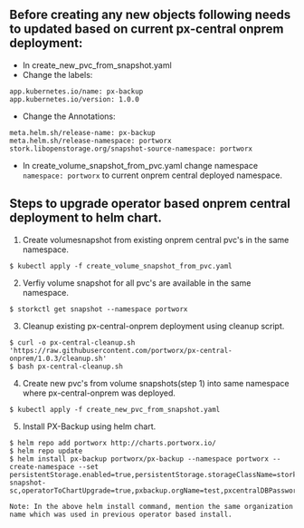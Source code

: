 ## Before creating any new objects following needs to updated based on current px-central onprem deployment:

- In create_new_pvc_from_snapshot.yaml
- Change the labels:
```
app.kubernetes.io/name: px-backup
app.kubernetes.io/version: 1.0.0
```
- Change the Annotations:
```
meta.helm.sh/release-name: px-backup
meta.helm.sh/release-namespace: portworx 
stork.libopenstorage.org/snapshot-source-namespace: portworx
```

- In create_volume_snapshot_from_pvc.yaml change namespace `namespace: portworx` to current onprem central deployed namespace.

## Steps to upgrade operator based onprem central deployment to helm chart.

1. Create volumesnapshot from existing onprem central pvc's in the same namespace.
```console
$ kubectl apply -f create_volume_snapshot_from_pvc.yaml
```

2. Verfiy volume snapshot for all pvc's are available in the same namespace.
```console
$ storkctl get snapshot --namespace portworx
```

3. Cleanup existing px-central-onprem deployment using cleanup script.
```console
$ curl -o px-central-cleanup.sh 'https://raw.githubusercontent.com/portworx/px-central-onprem/1.0.3/cleanup.sh'
$ bash px-central-cleanup.sh
```

4. Create new pvc's from volume snapshots(step 1) into same namespace where px-central-onprem was deployed.
```console
$ kubectl apply -f create_new_pvc_from_snapshot.yaml
```

5. Install PX-Backup using helm chart.
```console
$ helm repo add portworx http://charts.portworx.io/
$ helm repo update
$ helm install px-backup portworx/px-backup --namespace portworx --create-namespace --set persistentStorage.enabled=true,persistentStorage.storageClassName=stork-snapshot-sc,operatorToChartUpgrade=true,pxbackup.orgName=test,pxcentralDBPassword=singapore
```
`Note: In the above helm install command, mention the same organization name which was used in previous operator based install.`
